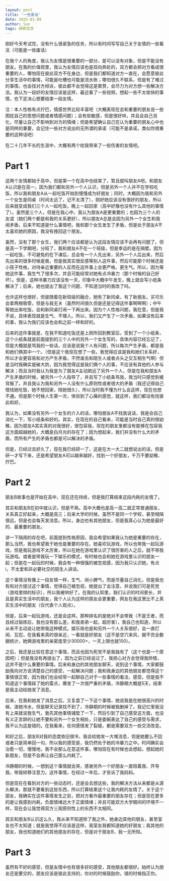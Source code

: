 ```yaml
---
layout: post
title: '一些废话'
date: 2025-01-09
author: Sun
tags: 碎碎念念
---
```


刚好今天考试完，没有什么很紧急的任务，所以有时间写写自己关于友情的一些看法（可能是一些废话）

在我个人的角度，我认为友情是很重要的一部分，是可以没有对象，但是不能没有朋友。在我的价值观里，我认为友情应该也是双向奔赴的，双方都会把对方看成很重要的人，哪怕现在彼此双方不在身边，但是我们都知道对方一直在，会愿意彼此分享生活中的事情，可能是吐槽也可能是流水账；哪怕很久不联系，但是有了难过的事情，也会找对方倾诉，彼此都不会觉得这是累赘，会尽力为对方想一些解决方法。我认为一段好的友情应该是这样，最近看了一些视频，想起一些不太愉快的事情，也下定决心想要结束一段友情。

注：本人性格有点拧巴，情感世界比较丰富吧（大概表现在会和重要的朋友说一些困扰自己的思想问题或者情感问题）；会有些敏感，但是很好哄，并且会自己消化，尽量让自己不影响到对方的情绪；但是希望确认自己在认为重要的朋友心中也是同样的重要，会记住一些对方说出的无所谓的承诺（可能不是承诺，类似你很重要的这种话吧）

在二十几年不长的生涯中，大概有两个给我带来了一些伤害的友情吧。

# Part 1

这两个友情都始于高中，但是第一个在高中也结束了，暂且就叫朋友A吧。和朋友A认识是在高一，因为我们都和另外一个人认识，但是另外一个人并不在学校吃饭，所以我和朋友A从一起吃饭开始到慢慢成为好朋友；同时，大概因为我和另外一个女生是同桌（时间太远了，记不太清了），刚好她应该没有很好的朋友，所以后来就变成我们三个人一起吃饭，晚上一起回家（高中好像也没有什么其他的事情了）。虽然是三个人，但是在我心中，我认为朋友A是更重要的；也因为三个人的友谊（她们两个都是和我的关系更好），所以朋友A总是会因为另外一个女生和我闹矛盾，后来不知道是什么事情吧，我和那个女生发生了矛盾，但是处于朋友A不太喜欢她的原因，我没有挽回这个朋友。

虽然，没有了那个女生，我们两个应该都是认为这段友情应该不会再有问题了。但是高一下学期吧，分班了，我和朋友A不在一个班级，但是幸运的是在隔壁。因为一起吃饭，不可避免的在下课后，总会有一个人先出来，另外一个人后出来，然后先出来的很多时候是我，但是我其实很反感等别人这件事，然后可能那个时候还是小孩子性格，对待亲近重要的人反而在这件事上会更严格、更生气。所以，因为等她这件事，我生气了很多次，并且可能经常对她有点冷暴力（那个时候的自己好坏）。但是，这种冷暴力应该没有一天，印象中大概中午发生，晚上就会写小纸条解决了；后来，她也提出了我这个问题，不知道当时的我改了吗。

也许这样也很好，但是随着在新班级的融合，她有了新同桌，有了新朋友。买可乐会拿两根吸管，但是与我无关（虽然时间很久但是还是记得这件事啊啊啊）；中午等她出来吃饭，会和新同桌打闹一下再出来。因为个人性格问题，我在意，但是我不说，具体表现就是生气、不理人。所以，我们又产生了一次矛盾，如果没有后来的事，我认为我们应该也会和之前一样和好的。

后来的这件事就是，在我不知道吃饭还是上厕所回到教室后，受到了一个小纸条，这个小纸条就是前面提到的三个人中的另外一个女生写的，具体内容已经忘记了，但是大概就是骂我的一些话，应该是说我个人有问题，所以每次产生矛盾，都是我和她们俩其中一个。（但是这个我现在想了一些，我觉得应该是我和她们关系好，所以才会更容易和对方产生矛盾，不然谁去和陌生人或者点头之交互相生气啊）但是当时我确实是破大防，因为我觉得这是我们俩个人的事，不应该有其他的人参与解决；而且当时我认为我是为了朋友A主动疏远了另外一个人，但是在我和朋友A产生矛盾的时候，被另外一个人指导了，并且写了小纸条骂我，我当时只感觉到被背叛了。并且我认为我和另外一人没有什么原则性或者很大的矛盾（我还记得自己借钱她吃饭，她不想回家，陪她很久），所以当时我不懂为什么会这样，现在也想不通。但是那个时候人生第一次，体验到了心痛的感觉，就这样，我们都没有找彼此和好。

我认为，如果没有另外一个女生的介入的话，哪怕朋友A不找我说话，我是会自己消化一下，写小纸条和好的。其实，在现在的自己看来，可能是当时自己真的很幼稚，因为朋友A其实真的对我很好，很包容我，现在的朋友里都没有能够在包容我这方面超越她的，大概是白月光的存在了；因为想起来，我们并没有什么大的矛盾，而所有产生的矛盾也都是可以解决的矛盾。

但是，已经过去好久了，现在我已经研一了，这是在大一大二就想说出的话，但是研一才写下来，还是希望朋友A可以越来越好，找到一个好朋友，千万不要幼稚、拧巴。

# Part 2

朋友B故事也是开始在高中，现在还在持续，但是我打算结束这段内耗的友情了。

其实和朋友B在初中就认识，但是不熟。高中大概也是高一高二就正常普通朋友，关系真正好起来，大概是高三；后来大学的时候，虽然不是同一个学校，甚至相隔很远，但是也会每天发消息。所以，身边也有其他朋友，但是我真心认为她是最好的、最重要的朋友。

讲一下隔阂的存在吧，前面提到性格原因，我会希望如果我认为她是重要的存在，那么当然，我也希望我于她也是重要的存在。她喜欢玩游戏，所以也带我一起玩游戏，但是我玩游戏不太厉害，所以在她在游戏里认识了很厉害的人之后，就不带我玩游戏。或者是带我玩一下娱乐的模式，有时候也会和她在游戏里认识的朋友一起；但是在一起玩的时候，我会有一种很强的被忽视感，因为我只认识她，有点i，不太爱和非必要社交的陌生人讲话。

这个事情没有像上一段友情一样，生气、闹小脾气，而是尽量自己消化，但是我也有和对方提过这个事情，觉得自己被忽视，她提出了会注意，并说我们可是死党（游戏里绑的标识），所以我被哄好了。在我的认知里，我们认识的时间更长，并且是真实生活中的朋友，我个人认为这样的朋友会更重要，网友在我这里比不上真实生活中的朋友（仅代表个人观点）。

但是，后来一起玩游戏，还是会这样。那种排名的是绝对不会带我（不是王者，而且经过锻炼后，我也没有那么差，和我弟弟一起，超厉害），我自己也知道，所以从来不主动说让她带我这种模式。娱乐局也是和另外一个人关系很好，会一直打闹、互怼，在我看来真的很亲近，一看就是好朋友（这不是空穴来风，据不完全数据统计，她俩游戏里的亲密度至少30000+，一天上限也就100）。

之后，我还是比较在意这个事情，而且也因为死党不是我独有了（这个也是一个原因吧）；但是我没有再提出了，因为之前已经说过了，我担心对方会觉得我矫情，这并不是什么重要的事情。后来和身边的其他朋友聊天，说到这个事情，大家都鼓励我向对方说清楚自己的感受，一起解决问题；我和我身边的其他朋友都觉得这个事情很正常，因为我们也会经常一起聊自己对于一些事情的看法、感受。但是我不知道这个事情踩了她的雷点，爆发了一次很严重的矛盾，冷静期大概是5天，结束是我主动给她发了消息。

后来，在我和她发了消息之后，又复盘了一下这个事情，她说我是在她很高兴的时候，泼她冷水，但是聊天记录找不到了，冷静期的时候被我删掉了。我记忆里我没有上来就说我生气，我先其他事情铺垫了一下，然后引到了自己感受这方面，也没有义正言辞的让她不要和另外一个女生相处，只是委婉表达了自己的感受与需求，我不认为这是错的。在我看来，任何感情发了裂缝，都是需要双方一些交流改变。

和好之后，朋友B对我的态度依旧很冷，我会给她发一大堆消息，但是她要么不回或者只是简单回一句，所以我的感受是，我仍然处于她的冷暴力之中。时间确实会治愈一切，慢慢地，我不会那么在意这件事，哪怕现在有时候也会想起，想起她的新朋友，但是不会再让自己那么内耗了。

冷静期的时候，一想到这个事情就会哭，感谢另外一个好朋友一直陪着我、开导我，带我转移注意力。这件事情，在经过一年后，才告诉了我妈妈。

但是现在在看到对方的一些动态时，还是会去想这些，我的解决方法从来都是从源头解决，那就不要看到这些东西，所以打算结束这个让我内耗的友情了。关于这个朋友，我确实在这件事情发生之前，把对方看作最重要的朋友存在；但是现在更多的是让我感到内耗，负面情绪远大于正面情绪；并且可能双方大学期间的环境不一样，现在会让我觉得双方三观原则性上的东西不太相同。

其实和朋友B认识这么久，我从来不知道除了我之外，她身边其他的朋友，甚至室友也不太知道；就是我觉得不应该是这样，我室友我都知道她的好朋友；我其他的朋友，我也知道她们的其他朋友的存在，但是对于朋友B，我一无所知。

# Part 3

虽然有不好的感受，但是友情中也有很多好的感受，其他朋友都很好。始终认为朋友还是要交的，朋友应该是彼此支持的，你对的时候鼓励你，错的时候指正你。



